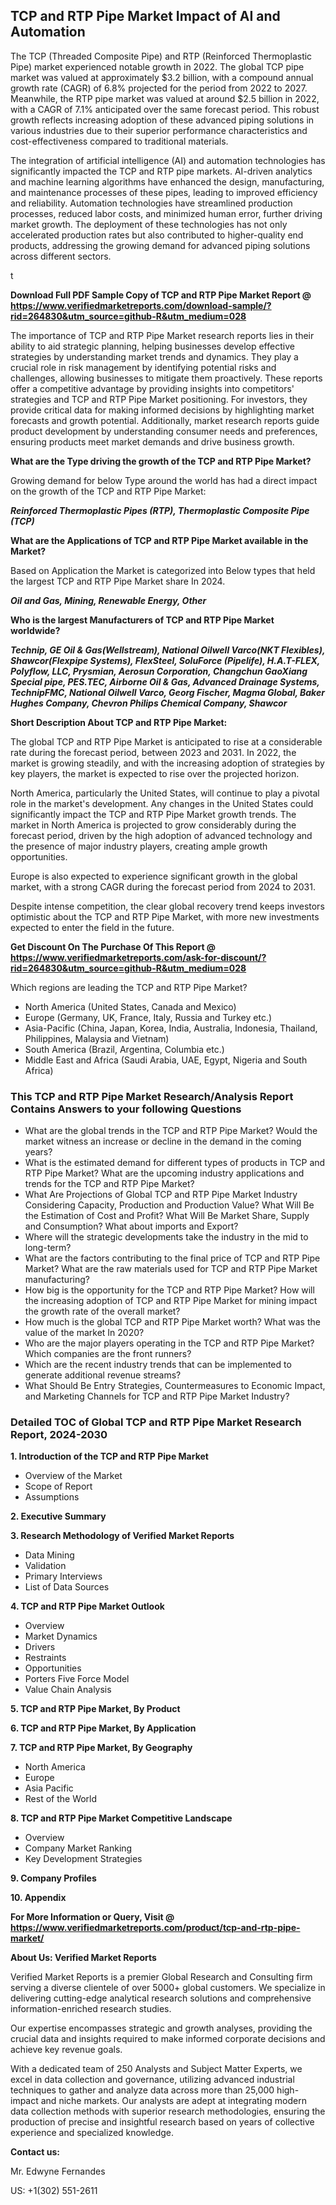 <h2>TCP and RTP Pipe Market Impact of AI and Automation</h2><p>The TCP (Threaded Composite Pipe) and RTP (Reinforced Thermoplastic Pipe) market experienced notable growth in 2022. The global TCP pipe market was valued at approximately $3.2 billion, with a compound annual growth rate (CAGR) of 6.8% projected for the period from 2022 to 2027. Meanwhile, the RTP pipe market was valued at around $2.5 billion in 2022, with a CAGR of 7.1% anticipated over the same forecast period. This robust growth reflects increasing adoption of these advanced piping solutions in various industries due to their superior performance characteristics and cost-effectiveness compared to traditional materials.</p><p>The integration of artificial intelligence (AI) and automation technologies has significantly impacted the TCP and RTP pipe markets. AI-driven analytics and machine learning algorithms have enhanced the design, manufacturing, and maintenance processes of these pipes, leading to improved efficiency and reliability. Automation technologies have streamlined production processes, reduced labor costs, and minimized human error, further driving market growth. The deployment of these technologies has not only accelerated production rates but also contributed to higher-quality end products, addressing the growing demand for advanced piping solutions across different sectors.</p>t</p><p id="" class=""><strong>Download Full PDF Sample Copy of TCP and RTP Pipe Market Report @ <a href="https://www.verifiedmarketreports.com/download-sample/?rid=264830&utm_source=github-R&utm_medium=028" target="_blank">https://www.verifiedmarketreports.com/download-sample/?rid=264830&utm_source=github-R&utm_medium=028</a></strong></p><p>The importance of&nbsp;TCP and RTP Pipe Market research reports lies in their ability to aid strategic planning, helping businesses develop effective strategies by understanding market trends and dynamics. They play a crucial role in risk management by identifying potential risks and challenges, allowing businesses to mitigate them proactively. These reports offer a competitive advantage by providing insights into competitors' strategies and TCP and RTP Pipe Market positioning. For investors, they provide critical data for making informed decisions by highlighting market forecasts and growth potential. Additionally, market research reports guide product development by understanding consumer needs and preferences, ensuring products meet market demands and drive business growth.</p><p><strong>What are the&nbsp;Type driving the growth of the TCP and RTP Pipe Market?</strong></p><p id="" class="">Growing demand for below Type around the world has had a direct impact on the growth of the TCP and RTP Pipe Market:</p><em><strong>Reinforced Thermoplastic Pipes (RTP), Thermoplastic Composite Pipe (TCP)</strong></em></p><strong>What are the&nbsp;Applications&nbsp;of TCP and RTP Pipe Market available in the Market?</strong></p><p id="" class="">Based on Application the Market is categorized into Below types that held the largest TCP and RTP Pipe Market share In 2024.</p><em><strong>Oil and Gas, Mining, Renewable Energy, Other</strong></em></p><strong>Who is the largest Manufacturers of TCP and RTP Pipe Market worldwide?</strong></p><p><em><strong>Technip, GE Oil & Gas(Wellstream), National Oilwell Varco(NKT Flexibles), Shawcor(Flexpipe Systems), FlexSteel, SoluForce (Pipelife), H.A.T-FLEX, Polyflow, LLC, Prysmian, Aerosun Corporation, Changchun GaoXiang Special pipe, PES.TEC, Airborne Oil & Gas, Advanced Drainage Systems, TechnipFMC, National Oilwell Varco, Georg Fischer, Magma Global, Baker Hughes Company, Chevron Philips Chemical Company, Shawcor</strong></em></p><p id="" class=""><strong>Short Description About TCP and RTP Pipe Market:</strong></p><p>The global TCP and RTP Pipe Market is anticipated to rise at a considerable rate during the forecast period, between 2023 and 2031. In 2022, the market is growing steadily, and with the increasing adoption of strategies by key players, the market is expected to rise over the projected horizon.</p><p>North America, particularly the United States, will continue to play a pivotal role in the market's development. Any changes in the United States could significantly impact the TCP and RTP Pipe Market growth trends. The market in North America is projected to grow considerably during the forecast period, driven by the high adoption of advanced technology and the presence of major industry players, creating ample growth opportunities.</p><p>Europe is also expected to experience significant growth in the global market, with a strong CAGR during the forecast period from 2024 to 2031.</p><p>Despite intense competition, the clear global recovery trend keeps investors optimistic about the TCP and RTP Pipe Market, with more new investments expected to enter the field in the future.</p><p id="" class=""><strong>Get Discount On The Purchase Of This Report @ <a href="https://www.verifiedmarketreports.com/ask-for-discount/?rid=264830&utm_source=github-R&utm_medium=028" target="_blank">https://www.verifiedmarketreports.com/ask-for-discount/?rid=264830&utm_source=github-R&utm_medium=028</a></strong></p>Which regions are leading the TCP and RTP Pipe Market?</p><ul><li>North America (United States, Canada and Mexico)</li><li>Europe (Germany, UK, France, Italy, Russia and Turkey etc.)</li><li>Asia-Pacific (China, Japan, Korea, India, Australia, Indonesia, Thailand, Philippines, Malaysia and Vietnam)</li><li>South America (Brazil, Argentina, Columbia etc.)</li><li>Middle East and Africa (Saudi Arabia, UAE, Egypt, Nigeria and South Africa)</li></ul><h3 id="" class="">This TCP and RTP Pipe Market Research/Analysis Report Contains Answers to your following Questions</h3><ul><li>What are the global trends in the TCP and RTP Pipe Market? Would the market witness an increase or decline in the demand in the coming years?</li><li>What is the estimated demand for different types of products in TCP and RTP Pipe Market? What are the upcoming industry applications and trends for the TCP and RTP Pipe Market?</li><li>What Are Projections of Global TCP and RTP Pipe Market Industry Considering Capacity, Production and Production Value? What Will Be the Estimation of Cost and Profit? What Will Be Market Share, Supply and Consumption? What about imports and Export?</li><li>Where will the strategic developments take the industry in the mid to long-term?</li><li>What are the factors contributing to the final price of TCP and RTP Pipe Market? What are the raw materials used for TCP and RTP Pipe Market manufacturing?</li><li>How big is the opportunity for the TCP and RTP Pipe Market? How will the increasing adoption of TCP and RTP Pipe Market for mining impact the growth rate of the overall market?</li><li>How much is the global TCP and RTP Pipe Market worth? What was the value of the market In 2020?</li><li>Who are the major players operating in the TCP and RTP Pipe Market? Which companies are the front runners?</li><li>Which are the recent industry trends that can be implemented to generate additional revenue streams?</li><li>What Should Be Entry Strategies, Countermeasures to Economic Impact, and Marketing Channels for TCP and RTP Pipe Market Industry?</li></ul><h3 id="" class="">Detailed TOC of Global TCP and RTP Pipe Market Research Report, 2024-2030</h3><p id="" class=""><strong>1. Introduction of the TCP and RTP Pipe Market</strong></p><ul><li>Overview of the Market</li><li>Scope of Report</li><li>Assumptions</li></ul><p id="" class=""><strong>2. Executive Summary</strong></p><p id="" class=""><strong>3. Research Methodology of Verified Market Reports</strong></p><ul><li>Data Mining</li><li>Validation</li><li>Primary Interviews</li><li>List of Data Sources</li></ul><p id="" class=""><strong>4. TCP and RTP Pipe Market Outlook</strong></p><ul><li>Overview</li><li>Market Dynamics</li><li>Drivers</li><li>Restraints</li><li>Opportunities</li><li>Porters Five Force Model</li><li>Value Chain Analysis</li></ul><p id="" class=""><strong>5. TCP and RTP Pipe Market, By Product</strong></p><p id="" class=""><strong>6. TCP and RTP Pipe Market, By Application</strong></p><p id="" class=""><strong>7. TCP and RTP Pipe Market, By Geography</strong></p><ul><li>North America</li><li>Europe</li><li>Asia Pacific</li><li>Rest of the World</li></ul><p id="" class=""><strong>8. TCP and RTP Pipe Market Competitive Landscape</strong></p><ul><li>Overview</li><li>Company Market Ranking</li><li>Key Development Strategies</li></ul><p id="" class=""><strong>9. Company Profiles</strong></p><p id="" class=""><strong>10. Appendix</strong></p><p id="" class=""><strong>For More Information or Query, Visit @ <a href="https://www.verifiedmarketreports.com/product/tcp-and-rtp-pipe-market/" target="_blank">https://www.verifiedmarketreports.com/product/tcp-and-rtp-pipe-market/</a></strong></p><p id="" class=""><strong>About Us: Verified Market Reports</strong></p><p id="" class="">Verified Market Reports is a premier Global Research and Consulting firm serving a diverse clientele of over 5000+ global customers. We specialize in delivering cutting-edge analytical research solutions and comprehensive information-enriched research studies.</p><p id="" class="">Our expertise encompasses strategic and growth analyses, providing the crucial data and insights required to make informed corporate decisions and achieve key revenue goals.</p><p id="" class="">With a dedicated team of 250 Analysts and Subject Matter Experts, we excel in data collection and governance, utilizing advanced industrial techniques to gather and analyze data across more than 25,000 high-impact and niche markets. Our analysts are adept at integrating modern data collection methods with superior research methodologies, ensuring the production of precise and insightful research based on years of collective experience and specialized knowledge.</p><p id="" class=""><strong>Contact us:</strong></p><p id="" class="">Mr. Edwyne Fernandes</p><p id="" class="">US: +1(302) 551-2611</p>